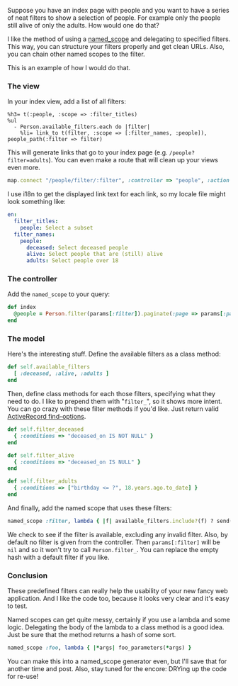 Suppose you have an index page with people and you want to have a series of neat filters to show a
selection of people. For example only the people still alive of only the adults. How would one do
that?

I like the method of using a
[named_scope](http://apidock.com/rails/ActiveRecord/NamedScope/ClassMethods/named_scope) and
delegating to specified filters. This way, you can structure your filters properly and get clean
URLs. Also, you can chain other named scopes to the filter.

This is an example of how I would do that.

### The view

In your index view, add a list of all filters:

``` haml
%h3= t(:people, :scope => :filter_titles)
%ul
  - Person.available_filters.each do |filter|
    %li= link_to t(filter, :scope => [:filter_names, :people]), people_path(:filter => filter)
```

This will generate links that go to your index page (e.g. `/people?filter=adults`). You can even
make a route that will clean up your views even more.

``` ruby
map.connect "/people/filter/:filter", :controller => "people", :action => "index"
```

I use i18n to get the displayed link text for each link, so my locale file might look something
like:

``` yaml
en:
  filter_titles:
    people: Select a subset
  filter_names:
    people:
      deceased: Select deceased people
      alive: Select people that are (still) alive
      adults: Select people over 18
```

### The controller

Add the `named_scope` to your query:

``` ruby
def index
  @people = Person.filter(params[:filter]).paginate(:page => params[:page])
end
```

### The model

Here's the interesting stuff. Define the available filters as a class method:

``` ruby
def self.available_filters
  [ :deceased, :alive, :adults ]
end
```

Then, define class methods for each those filters, specifying what they need to
do. I like to prepend them with "`filter_`", so it shows more intent. You can go
crazy with these filter methods if you'd like. Just return valid [ActiveRecord
find-options](http://apidock.com/rails/ActiveRecord/Base/find/class).

``` ruby
def self.filter_deceased
  { :conditions => "deceased_on IS NOT NULL" }
end
```

``` ruby
def self.filter_alive
  { :conditions => "deceased_on IS NULL" }
end

def self.filter_adults
  { :conditions => ["birthday <= ?", 18.years.ago.to_date] }
end
```

And finally, add the named scope that uses these filters:

``` ruby
named_scope :filter, lambda { |f| available_filters.include?(f) ? send("filter_#{f}") : {} }
```

We check to see if the filter is available, excluding any invalid filter. Also, by default no filter
is given from the controller. Then `params[:filter]` will be `nil` and so it won't try to call
`Person.filter_`. You can replace the empty hash with a default filter if you like.

### Conclusion

These predefined filters can really help the usability of your new fancy web application. And I like
the code too, because it looks very clear and it's easy to test.

Named scopes can get quite messy, certainly if you use a lambda and some logic. Delegating the body
of the lambda to a class method is a good idea. Just be sure that the method returns a hash of some
sort.

``` ruby
named_scope :foo, lambda { |*args| foo_parameters(*args) }
```

You can make this into a named_scope generator even, but I'll save that for another time and post.
Also, stay tuned for the encore: DRYing up the code for re-use!
